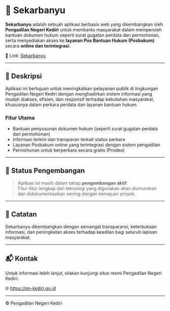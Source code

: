 # 🌸 Sekarbanyu

**Sekarbanyu** adalah sebuah aplikasi berbasis web yang dikembangkan oleh **Pengadilan Negeri Kediri** untuk membantu masyarakat dalam memperoleh bantuan dokumen hukum seperti surat gugatan perdata dan permohonan, serta menyediakan akses ke **layanan Pos Bantuan Hukum (Posbakum)** secara **online dan terintegrasi**.

🔗 Link: [Sekarbanyu](https://poiseadesetiawan.github.io/project-sekarbanyu/)

---

## 📝 Deskripsi

Aplikasi ini bertujuan untuk meningkatkan pelayanan publik di lingkungan Pengadilan Negeri Kediri dengan menghadirkan sistem informasi yang mudah diakses, efisien, dan responsif terhadap kebutuhan masyarakat, khususnya dalam perkara perdata dan layanan bantuan hukum.

### Fitur Utama

- Bantuan penyusunan dokumen hukum (seperti surat gugatan perdata dan permohonan)
- Informasi terkini dan transparan terkait status perkara
- Layanan Posbakum online yang terintegrasi dengan sistem pengadilan
- Permohonan untuk berperkara secara gratis (Prodeo)

---

## 🚧 Status Pengembangan

> Aplikasi ini masih dalam tahap **pengembangan aktif**.  
> Fitur-fitur lengkap dan teknologi yang digunakan akan diumumkan dan didokumentasikan seiring dengan kemajuan proyek.

---

## 📌 Catatan

Sekarbanyu dikembangkan dengan semangat transparansi, keterbukaan informasi, dan peningkatan akses terhadap keadilan bagi seluruh lapisan masyarakat.

---

## 📬 Kontak

Untuk informasi lebih lanjut, silakan kunjungi situs resmi Pengadilan Negeri Kediri:

🌐 https://pn-kediri.go.id

---

© Pengadilan Negeri Kediri
